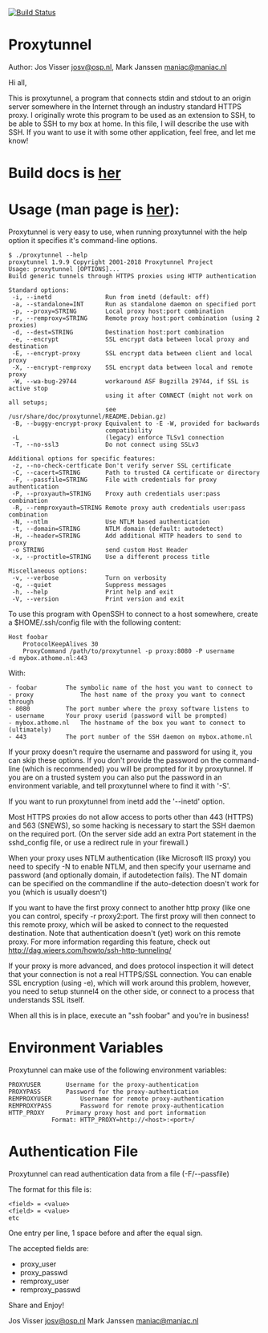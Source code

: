 
[![Build Status](https://travis-ci.org/proxytunnel/proxytunnel.svg?branch=master)](https://travis-ci.org/proxytunnel/proxytunnel)

# Proxytunnel

Author:		Jos Visser <josv@osp.nl>, Mark Janssen <maniac@maniac.nl>

Hi all,

This is proxytunnel, a program that connects stdin and stdout
to an origin server somewhere in the Internet through an industry
standard HTTPS proxy. I originally wrote this program to be used
as an extension to SSH, to be able to SSH to my box at home. In 
this file, I will describe the use with SSH. If you want to use it
with some other application, feel free, and let me know!

# Build docs is [her](INSTALL.md) 

# Usage (man page is [her](docs/proxytunnel.1.adoc)):

Proxytunnel is very easy to use, when running proxytunnel with the help
option it specifies it's command-line options.

```
$ ./proxytunnel --help
proxytunnel 1.9.9 Copyright 2001-2018 Proxytunnel Project
Usage: proxytunnel [OPTIONS]...
Build generic tunnels through HTTPS proxies using HTTP authentication

Standard options:
 -i, --inetd               Run from inetd (default: off)
 -a, --standalone=INT      Run as standalone daemon on specified port
 -p, --proxy=STRING        Local proxy host:port combination
 -r, --remproxy=STRING     Remote proxy host:port combination (using 2 proxies)
 -d, --dest=STRING         Destination host:port combination
 -e, --encrypt             SSL encrypt data between local proxy and destination
 -E, --encrypt-proxy       SSL encrypt data between client and local proxy
 -X, --encrypt-remproxy    SSL encrypt data between local and remote proxy
 -W, --wa-bug-29744        workaround ASF Bugzilla 29744, if SSL is active stop
                           using it after CONNECT (might not work on all setups;
                           see /usr/share/doc/proxytunnel/README.Debian.gz)
 -B, --buggy-encrypt-proxy Equivalent to -E -W, provided for backwards
                           compatibility
 -L                        (legacy) enforce TLSv1 connection
 -T, --no-ssl3             Do not connect using SSLv3

Additional options for specific features:
 -z, --no-check-certficate Don't verify server SSL certificate
 -C, --cacert=STRING       Path to trusted CA certificate or directory
 -F, --passfile=STRING     File with credentials for proxy authentication
 -P, --proxyauth=STRING    Proxy auth credentials user:pass combination
 -R, --remproxyauth=STRING Remote proxy auth credentials user:pass combination 
 -N, --ntlm                Use NTLM based authentication
 -t, --domain=STRING       NTLM domain (default: autodetect)
 -H, --header=STRING       Add additional HTTP headers to send to proxy
 -o STRING                 send custom Host Header
 -x, --proctitle=STRING    Use a different process title

Miscellaneous options:
 -v, --verbose             Turn on verbosity
 -q, --quiet               Suppress messages
 -h, --help                Print help and exit
 -V, --version             Print version and exit
```

To use this program with OpenSSH to connect to a host somewhere, create
a $HOME/.ssh/config file with the following content:

```
Host foobar
	ProtocolKeepAlives 30
	ProxyCommand /path/to/proxytunnel -p proxy:8080 -P username
-d mybox.athome.nl:443
```

With:

```
- foobar		The symbolic name of the host you want to connect to
- proxy         	The host name of the proxy you want to connect through
- 8080			The port number where the proxy software listens to
- username		Your proxy userid (password will be prompted)
- mybox.athome.nl	The hostname of the box you want to connect to (ultimately)
- 443			The port number of the SSH daemon on mybox.athome.nl
```

If your proxy doesn't require the username and password for using it,
you can skip these options. If you don't provide the password on the
command-line (which is recommended) you will be prompted for it by
proxytunnel. If you are on a trusted system you can also put the
password in an environment variable, and tell proxytunnel where to
find it with '-S'.

If you want to run proxytunnel from inetd add the '--inetd' option.

Most HTTPS proxies do not allow access to ports other than 443 (HTTPS)
and 563 (SNEWS), so some hacking is necessary to start the SSH daemon on
the required port. (On the server side add an extra Port statement in
the sshd_config file, or use a redirect rule in your firewall.)

When your proxy uses NTLM authentication (like Microsoft IIS proxy)
you need to specify -N to enable NTLM, and then specify your username
and password (and optionally domain, if autodetection fails).
The NT domain can be specified on the commandline if the
auto-detection doesn't work for you (which is usually doesn't)

If you want to have the first proxy connect to another http proxy (like
one you can control, specify -r proxy2:port. The first proxy will then
connect to this remote proxy, which will be asked to connect to the 
requested destination. Note that authentication doesn't (yet) work on
this remote proxy. For more information regarding this feature, check
out http://dag.wieers.com/howto/ssh-http-tunneling/

If your proxy is more advanced, and does protocol inspection it will
detect that your connection is not a real HTTPS/SSL connection. You
can enable SSL encryption (using -e), which will work around this
problem, however, you need to setup stunnel4 on the other side, or
connect to a process that understands SSL itself.

When all this is in place, execute an "ssh foobar" and you're in business!

# Environment Variables

Proxytunnel can make use of the following environment variables:

```
PROXYUSER		Username for the proxy-authentication
PROXYPASS		Password for the proxy-authentication
REMPROXYUSER		Username for remote proxy-authentication
REMPROXYPASS		Password for remote proxy-authentication
HTTP_PROXY		Primary proxy host and port information
			Format: HTTP_PROXY=http://<host>:<port>/
```

# Authentication File

Proxytunnel can read authentication data from a file (-F/--passfile)

The format for this file is:
```
<field> = <value>
<field> = <value>
etc
```

One entry per line, 1 space before and after the equal sign.

The accepted fields are:
 * proxy_user
 * proxy_passwd
 * remproxy_user
 * remproxy_passwd

Share and Enjoy!

Jos Visser <josv@osp.nl>
Mark Janssen <maniac@maniac.nl>
